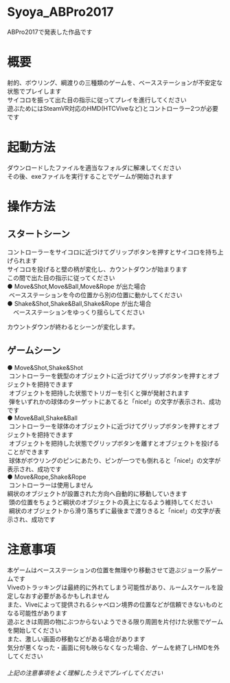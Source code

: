 # Syoya_ABPro2017
ABPro2017で発表した作品です

# 概要
射的、ボウリング、綱渡りの三種類のゲームを、ベースステーションが不安定な状態でプレイします  
サイコロを振って出た目の指示に従ってプレイを進行してください  
遊ぶためにはSteamVR対応のHMD(HTCViveなど)とコントローラー2つが必要です  
  
# 起動方法
ダウンロードしたファイルを適当なフォルダに解凍してください  
その後、exeファイルを実行することでゲームが開始されます  

# 操作方法
## スタートシーン
コントローラーをサイコロに近づけてグリップボタンを押すとサイコロを持ち上げられます  
サイコロを投げると壁の柄が変化し、カウントダウンが始まります  
この間で出た目の指示に従ってください  
● Move&Shot,Move&Ball,Move&Rope が出た場合  
  ベースステーションを今の位置から別の位置に動かしてください  
● Shake&Shot,Shake&Ball,Shake&Rope が出た場合  
　ベースステーションをゆっくり揺らしてください  
  
カウントダウンが終わるとシーンが変化します。  
## ゲームシーン

● Move&Shot,Shake&Shot  
  コントローラーを銃型のオブジェクトに近づけてグリップボタンを押すとオブジェクトを把持できます  
  オブジェクトを把持した状態でトリガーを引くと弾が発射されます  
  弾をいずれかの球体のターゲットにあてると「nice!」の文字が表示され、成功です  
● Move&Ball,Shake&Ball  
  コントローラーを球体のオブジェクトに近づけてグリップボタンを押すとオブジェクトを把持できます  
  オブジェクトを把持した状態でグリップボタンを離すとオブジェクトを投げることができます  
  球体がボウリングのピンにあたり、ピンが一つでも倒れると「nice!」の文字が表示され、成功です  
● Move&Rope,Shake&Rope  
  コントローラーは使用しません  
  綱状のオブジェクトが設置された方向へ自動的に移動していきます  
  頭の位置をちょうど綱状のオブジェクトの真上になるよう維持してください  
  綱状のオブジェクトから滑り落ちずに最後まで渡りきると「nice!」の文字が表示され、成功です  

# 注意事項
本ゲームはベースステーションの位置を無理やり移動させて遊ぶジョーク系ゲームです  
Viveのトラッキングは最終的に外れてしまう可能性があり、ルームスケールを設定しなおす必要があるかもしれません  
また、Viveによって提供されるシャペロン境界の位置などが信頼できないものとなる可能性があります  
遊ぶときは周囲の物にぶつからないようできる限り周囲を片付けた状態でゲームを開始してください  
また、激しい画面の移動などがある場合があります  
気分が悪くなった・画面に何も映らなくなった場合、ゲームを終了しHMDを外してください  
###### 上記の注意事項をよく理解したうえでプレイしてください
